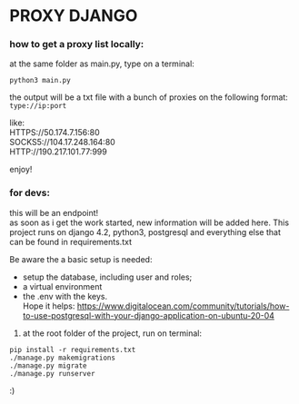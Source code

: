 # PROXY DJANGO

### how to get a proxy list locally:

at the same folder as main.py, type on a terminal:
```
python3 main.py
```
the output will be a txt file with a bunch of proxies on the following format:
`type://ip:port`

like:
<br>HTTPS://50.174.7.156:80
<br>SOCKS5://104.17.248.164:80
<br>HTTP://190.217.101.77:999


enjoy!


### for devs:
this will be an endpoint!
<br>as soon as i get the work started, new information will be added here.
This project runs on django 4.2, python3, postgresql and everything else that can be found in requirements.txt

Be aware the a basic setup is needed:
- setup the database, including user and roles;
- a virtual environment
- the .env with the keys.
<br>Hope it helps:
https://www.digitalocean.com/community/tutorials/how-to-use-postgresql-with-your-django-application-on-ubuntu-20-04



1. at the root folder of the project, run on terminal:
```
pip install -r requirements.txt
./manage.py makemigrations
./manage.py migrate
./manage.py runserver
```
:)